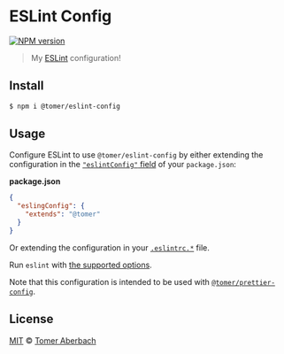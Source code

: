 # ESLint Config

[![NPM version](https://img.shields.io/npm/v/@tomer/eslint-config.svg)](https://www.npmjs.com/package/@tomer/eslint-config)

> My [ESLint](https://eslint.org) configuration!

## Install

```sh
$ npm i @tomer/eslint-config
```

## Usage

Configure ESLint to use `@tomer/eslint-config` by either extending the configuration in the [`"eslintConfig"` field](https://eslint.org/docs/developer-guide/shareable-configs#using-a-shareable-config) of your `package.json`:

**package.json**

```json
{
  "eslingConfig": {
    "extends": "@tomer"
  }
}
```

Or extending the configuration in your [`.eslintrc.*`](https://eslint.org/docs/user-guide/configuring#configuration-file-formats) file.

Run `eslint` with [the supported options](https://eslint.org/docs/user-guide/command-line-interface#options).

Note that this configuration is intended to be used with [`@tomer/prettier-config`](https://github.com/TomerAberbach/prettier-config).

## License

[MIT](https://github.com/TomerAberbach/eslint-config/blob/master/license) © [Tomer Aberbach](https://github.com/TomerAberbach)
